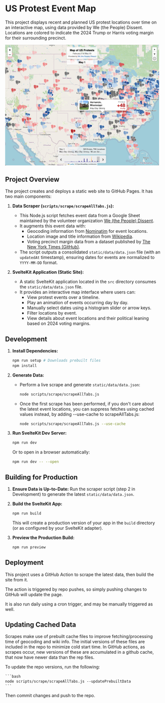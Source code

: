 # US Protest Event Map

This project displays recent and planned US protest locations over time on an interactive map, using data provided by We (the People) Dissent. Locations are colored to indicate the 2024 Trump or Harris voting margin for their surrounding precinct.

<img src="static/desktop-screenshot.png" width="500">

## Project Overview

The project creates and deploys a static web site to GitHub Pages. It has two main components:

1.  **Data Scraper (`scripts/scrape/scrapeAllTabs.js`):**
    *   This Node.js script fetches event data from a Google Sheet maintained by the volunteer organization [We (the People) Dissent](https://docs.google.com/spreadsheets/d/1f-30Rsg6N_ONQAulO-yVXTKpZxXchRRB2kD3Zhkpe_A/preview#gid=1269890748).
    *   It augments this event data with:
        *   Geocoding information from [Nominatim](https://nominatim.openstreetmap.org) for event locations.
        *   Location image and title information from [Wikipedia](https://wikipedia.org).
        *   Voting precinct margin data from a dataset published by [The New York Times (GitHub)](https://github.com/nytimes/presidential-precinct-map-2024).
    *   The script outputs a consolidated `static/data/data.json` file (with an `updatedAt` timestamp), ensuring dates for events are normalized to `YYYY-MM-DD` format.

2.  **SvelteKit Application (Static Site):**
    *   A static SvelteKit application located in the `src` directory consumes the `static/data/data.json` file.
    *   It provides an interactive map interface where users can:
        *   View protest events over a timeline.
        *   Play an animation of events occurring day by day.
        *   Manually select dates using a histogram slider or arrow keys.
        *   Filter locations by event.
        *   View details about event locations and their political leaning based on 2024 voting margins.


## Development

1.  **Install Dependencies:**
    ```bash
    npm run setup # Downloads prebuilt files
    npm install
    ```

2.  **Generate Data:**
    *   Perform a live scrape and generate `static/data/data.json`:
        ```bash
        node scripts/scrape/scrapeAllTabs.js
        ```
    
    *   Once the first scrape has been performed, if you don't care about the latest event locations, you can suppress fetches using cached values instead, by adding --use-cache to scrapeAllTabs.js:
        ```bash
        node scripts/scrape/scrapeAllTabs.js --use-cache
        ```

3.  **Run SvelteKit Dev Server:**
    ```bash
    npm run dev
    ```
    Or to open in a browser automatically:
    ```bash
    npm run dev -- --open
    ```

## Building for Production

1.  **Ensure Data is Up-to-Date:** Run the scraper script (step 2 in Development) to generate the latest `static/data/data.json`.
2.  **Build the SvelteKit App:**
    ```bash
    npm run build
    ```
    This will create a production version of your app in the `build` directory (or as configured by your SvelteKit adapter).

3.  **Preview the Production Build:**
    ```bash
    npm run preview
    ```

## Deployment

This project uses a GitHub Action to scrape the latest data, then build the site from it. 

The action is triggered by repo pushes, so simply pushing changes to GitHub will update the page.

It is also run daily using a cron trigger, and may be manually triggered as well.

## Updating Cached Data

Scrapes make use of prebuilt cache files to improve fetching/processing time of geocoding and wiki info. The initial versions of these files are included in the repo to minimize cold start time. In GitHub actions, as scrapes occur, new versions of these are accumulated in a github cache, that now have newer data than the rep files. 

To update the repo versions, run the following:

    ```bash
    node scripts/scrape/scrapeAllTabs.js --updatePrebuiltData
    ```
Then commit changes and push to the repo.

